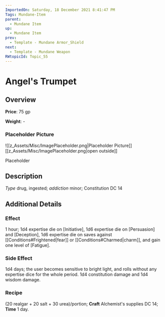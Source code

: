 ```yaml
---
ImportedOn: Saturday, 18 December 2021 8:41:47 PM
Tags: Mundane-Item
parent:
  - Mundane Item
up:
  - Mundane Item
prev:
  - Template - Mundane Armor_Shield
next:
  - Template - Mundane Weapon
RWtopicId: Topic_55
---
```

# Angel's Trumpet

## Overview
**Price**: 75 gp

**Weight**: -

### Placeholder Picture
![[z_Assets/Misc/ImagePlaceholder.png|Placeholder Picture]]
[[z_Assets/Misc/ImagePlaceholder.png|open outside]]

Placeholder

## Description
*Type* drug, ingested; *addiction* minor; Constitution DC 14

## Additional Details
### Effect 
1 hour; 1d4 expertise die on [Initiative], 1d6 expertise die on [Persuasion] and [Deception], 1d6 expertise die on saves against [[Conditions#Frightened|fear]] or [[Conditions#Charmed|charm]], and gain one level of [Fatigue]. 
### Side Effect 
1d4 days; the user becomes sensitive to bright light, and rolls without any expertise dice for the whole period.
1d4 constitution damage and 1d4 wisdom damage.
### Recipe
(20 realgar + 20 salt + 30 urea)/portion; **Craft** Alchemist's supplies DC 14; **Time** 1 day.

